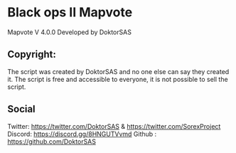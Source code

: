 # Black ops II Mapvote
Mapvote V 4.0.0
Developed by DoktorSAS

## Copyright:
  The script was created by DoktorSAS and no one else can say they created it. The script is free and 
  accessible to everyone, it is not possible to sell the script.

## Social

Twitter: https://twitter.com/DoktorSAS & https://twitter.com/SorexProject
Discord: https://discord.gg/8HNGUTVvmd
Github : https://github.com/DoktorSAS
